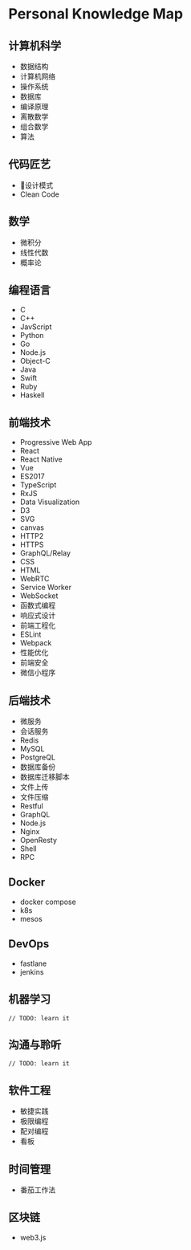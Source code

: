 # Personal Knowledge Map

## 计算机科学
  * 数据结构
  * 计算机网络
  * 操作系统
  * 数据库
  * 编译原理
  * 离散数学
  * 组合数学
  * 算法

## 代码匠艺
  * 设计模式
  * Clean Code

## 数学
  * 微积分
  * 线性代数
  * 概率论

## 编程语言
  * C
  * C++
  * JavScript
  * Python
  * Go
  * Node.js
  * Object-C
  * Java
  * Swift
  * Ruby
  * Haskell

## 前端技术
  * Progressive Web App
  * React
  * React Native
  * Vue
  * ES2017
  * TypeScript
  * RxJS
  * Data Visualization
  * D3
  * SVG
  * canvas
  * HTTP2
  * HTTPS
  * GraphQL/Relay
  * CSS
  * HTML
  * WebRTC
  * Service Worker
  * WebSocket
  * 函数式编程
  * 响应式设计
  * 前端工程化
  * ESLint
  * Webpack
  * 性能优化
  * 前端安全
  * 微信小程序


## 后端技术
  * 微服务
  * 会话服务
  * Redis
  * MySQL
  * PostgreQL
  * 数据库备份
  * 数据库迁移脚本
  * 文件上传
  * 文件压缩
  * Restful
  * GraphQL
  * Node.js
  * Nginx
  * OpenResty
  * Shell
  * RPC


## Docker
  * docker compose
  * k8s
  * mesos


## DevOps
  * fastlane
  * jenkins


## 机器学习
`// TODO: learn it`


## 沟通与聆听
`// TODO: learn it`

## 软件工程
  * 敏捷实践
  * 极限编程
  * 配对编程
  * 看板


## 时间管理
  * 番茄工作法


## 区块链
  * web3.js
